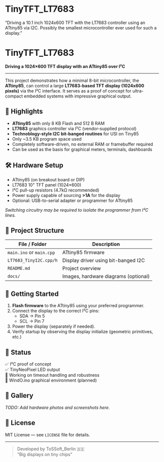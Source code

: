 # TinyTFT_LT7683
“Driving a 10.1 inch 1024x600 TFT with the LT7683 controller using an ATtiny85 via I2C. Possibly the smallest microcontroller ever used for such a display.”
# TinyTFT_LT7683

**Driving a 1024×600 TFT display with an ATtiny85 over I²C**

---

This project demonstrates how a minimal 8-bit microcontroller, the **ATtiny85**, can control a large **LT7683-based TFT display (1024x600 pixels)** via the I²C interface. It serves as a proof of concept for ultra-compact embedded systems with impressive graphical output.

## 🧠 Highlights

- **ATtiny85** with only 8 KB Flash and 512 B RAM
- **LT7683** graphics controller via I²C (vendor-supplied protocol)
- **Technoblogy-style I2C bit-banged routines** for USI on Tiny85
- Only ~3.5 KB program space used
- Completely software-driven, no external RAM or framebuffer required
- Can be used as the basis for graphical meters, terminals, dashboards

## 🛠️ Hardware Setup

- ATtiny85 (on breakout board or DIP)
- LT7683 10" TFT panel (1024×600)
- I²C pull-up resistors (4.7kΩ recommended)
- Power supply capable of sourcing **>1A** for the display
- Optional: USB-to-serial adapter or programmer for ATtiny85

_Switching circuitry may be required to isolate the programmer from I²C lines._

## 📂 Project Structure

| File / Folder | Description |
|---------------|-------------|
| `main.ino` or `main.cpp` | ATtiny85 firmware |
| `LT7683_TinyI2C.cpp/h` | Display driver using bit-banged I2C |
| `README.md` | Project overview |
| `docs/` | Images, hardware diagrams (optional) |

## 🚀 Getting Started

1. **Flash firmware** to the ATtiny85 using your preferred programmer.
2. Connect the display to the correct I²C pins:
   - SDA → Pin 5
   - SCL → Pin 7
3. Power the display (separately if needed).
4. Verify startup by observing the display initialize (geometric primitives, etc.)

## 🧪 Status

✅ I²C proof of concept  
✅ TinyNeoPixel LED output  
🧪 Working on timeout handling and robustness  
🧪 WindO.ino graphical environment (planned)

## 📸 Gallery

_TODO: Add hardware photos and screenshots here._

## 📝 License

MIT License — see `LICENSE` file for details.

---

> Developed by ToSSoft_Berlin 🇩🇪  
> "Big displays on tiny chips"
